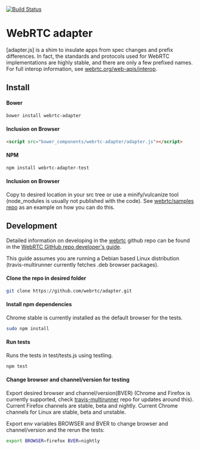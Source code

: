 [![Build Status](https://travis-ci.org/webrtc/adapter.svg)](https://travis-ci.org/webrtc/adapter)

# WebRTC adapter #
[adapter.js] is a shim to insulate apps from spec changes and prefix differences. In fact, the standards and protocols used for WebRTC implementations are highly stable, and there are only a few prefixed names. For full interop information, see [webrtc.org/web-apis/interop](http://www.webrtc.org/web-apis/interop).

## Install ##
#### Bower
```bash
bower install webrtc-adapter
```
#### Inclusion on Browser
```html
<script src="bower_components/webrtc-adapter/adapter.js"></script>
```
#### NPM
```bash
npm install webrtc-adapter-test
```
#### Inclusion on Browser
Copy to desired location in your src tree or use a minify/vulcanize tool (node_modules is usually not published with the code).
See [webrtc/samples repo](https://github.com/webrtc/samples/blob/master/package.json) as an example on how you can do this.

## Development ##
Detailed information on developing in the [webrtc](https://github.com/webrtc) github repo can be found in the [WebRTC GitHub repo developer's guide](https://docs.google.com/document/d/1tn1t6LW2ffzGuYTK3366w1fhTkkzsSvHsBnOHoDfRzY/edit?pli=1#heading=h.e3366rrgmkdk).

This guide assumes you are running a Debian based Linux distribution (travis-multirunner currently fetches .deb browser packages).

#### Clone the repo in desired folder
```bash
git clone https://github.com/webrtc/adapter.git
```

#### Install npm dependencies
Chrome stable is currently installed as the default browser for the tests.
```bash
sudo npm install
```

#### Run tests
Runs the tests in test/tests.js using testling.
```bash
npm test
```

#### Change browser and channel/version for testing
Export desired browser and channel/version(BVER) (Chrome and Firefox is currently supported, check [travis-multirunner](https://github.com/DamonOehlman/travis-multirunner/blob/master/) repo for updates around this).
Current Firefox channels are stable, beta and nightly.
Current Chrome channels for Linux are stable, beta and unstable.

Export env variables BROWSER and BVER to change browser and channel/version and the rerun the tests:
```bash
export BROWSER=firefox BVER=nightly
```
